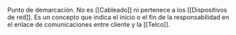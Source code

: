 Punto de demarcación. No es [[Cableado]] ni pertenece a los [[Dispositivos de red]]. Es un concepto que indica el inicio o el fin de la responsabilidad en el enlace de comunicaciones entre cliente y la [[Telco]].